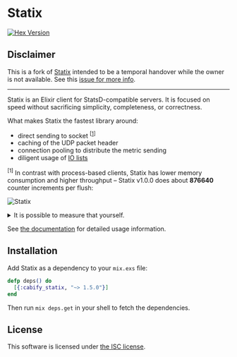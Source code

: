 # Statix

[![Hex Version](https://img.shields.io/hexpm/v/statix.svg "Hex Version")](https://hex.pm/packages/cabify_statix)

## Disclaimer

This is a fork of [Statix](https://github.com/lexmag/statix) intended to be a temporal handover while the owner is not available. See this [issue for more info](https://github.com/lexmag/statix/pull/72#issuecomment-1805879985).

___

Statix is an Elixir client for StatsD-compatible servers.
It is focused on speed without sacrificing simplicity, completeness, or correctness.

What makes Statix the fastest library around:

  * direct sending to socket <sup>[[1](#direct-sending)]</sup>
  * caching of the UDP packet header
  * connection pooling to distribute the metric sending
  * diligent usage of [IO lists](http://jlouisramblings.blogspot.se/2013/07/problematic-traits-in-erlang.html)

<sup><a name="direct-sending"></a>[1]</sup> In contrast with process-based clients, Statix has lower memory consumption and higher throughput – Statix v1.0.0 does about __876640__ counter increments per flush:

![Statix](https://www.dropbox.com/s/uijh5i8qgzmd11a/statix-v1.0.0.png?raw=1)

<details>
  <summary>It is possible to measure that yourself.</summary>

  ```elixir
  for _ <- 1..10_000 do
    Task.start(fn ->
      for _ <- 1..10_000 do
        StatixSample.increment("sample", 1)
      end
    end)
  end
  ```

  Make sure you have StatsD server running to get more realistic results.

</details>

See [the documentation](https://hexdocs.pm/cabify_statix) for detailed usage information.

## Installation

Add Statix as a dependency to your `mix.exs` file:

```elixir
defp deps() do
  [{:cabify_statix, "~> 1.5.0"}]
end
```

Then run `mix deps.get` in your shell to fetch the dependencies.

## License

This software is licensed under [the ISC license](LICENSE).
